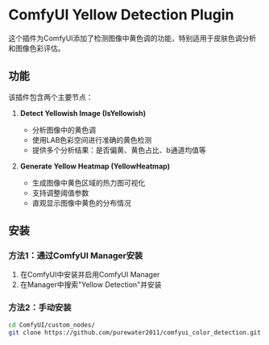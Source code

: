 # ComfyUI Yellow Detection Plugin

这个插件为ComfyUI添加了检测图像中黄色调的功能，特别适用于皮肤色调分析和图像色彩评估。

## 功能

该插件包含两个主要节点：

1. **Detect Yellowish Image (IsYellowish)**
    - 分析图像中的黄色调
    - 使用LAB色彩空间进行准确的黄色检测
    - 提供多个分析结果：是否偏黄、黄色占比、b通道均值等

2. **Generate Yellow Heatmap (YellowHeatmap)**
    - 生成图像中黄色区域的热力图可视化
    - 支持调整阈值参数
    - 直观显示图像中黄色的分布情况

## 安装

### 方法1：通过ComfyUI Manager安装

1. 在ComfyUI中安装并启用ComfyUI Manager
2. 在Manager中搜索"Yellow Detection"并安装

### 方法2：手动安装

```bash
cd ComfyUI/custom_nodes/
git clone https://github.com/purewater2011/comfyui_color_detection.git